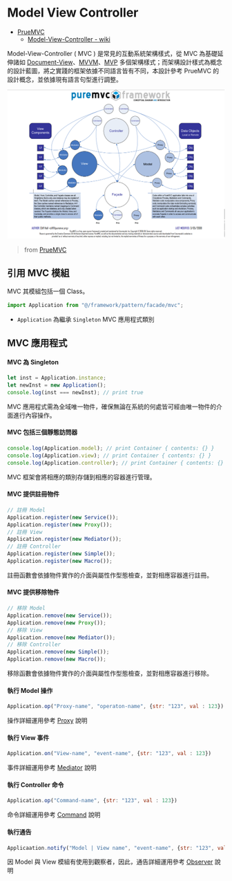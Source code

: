 # Model View Controller

+ [PrueMVC](https://puremvc.org/)
    - [Model-View-Controller - wiki](https://zh.wikipedia.org/zh-tw/MVC)

Model-View-Controller ( MVC ) 是常見的互動系統架構樣式，從 MVC 為基礎延伸諸如 [Document-View](https://learn.microsoft.com/en-us/cpp/mfc/document-view-architecture?view=msvc-170)、[MVVM](https://en.wikipedia.org/wiki/Model%E2%80%93view%E2%80%93viewmodel)、[MVP](https://en.wikipedia.org/wiki/Model%E2%80%93view%E2%80%93presenter) 多個架構樣式；而架構設計樣式為概念的設計藍圖，將之實踐的框架依據不同語言皆有不同，本設計參考 PrueMVC 的設計概念，並依據現有語言句型進行調整。

![](./concept.png)
> from [PrueMVC](https://puremvc.org/)

## 引用 MVC 模組

MVC 其模組包括一個 Class。

```js
import Application from "@/framework/pattern/facade/mvc";
```

+ ```Application``` 為繼承 ```Singleton``` MVC 應用程式類別

## MVC 應用程式

#### MVC 為 Singleton

```js
let inst = Application.instance;
let newInst = new Application();
console.log(inst === newInst); // print true
```

MVC 應用程式需為全域唯一物件，確保無論在系統的何處皆可經由唯一物件的介面進行內容操作。

#### MVC 包括三個靜態訪問器

```js
console.log(Application.model); // print Container { contents: {} }
console.log(Application.view); // print Container { contents: {} }
console.log(Application.controller); // print Container { contents: {} }
```

MVC 框架會將相應的類別存儲到相應的容器進行管理。

#### MVC 提供註冊物件

```js
// 註冊 Model
Application.register(new Service());
Application.register(new Proxy());
// 註冊 View
Application.register(new Mediator());
// 註冊 Controller
Application.register(new Simple());
Application.register(new Macro());
```

註冊函數會依據物件實作的介面與屬性作型態檢查，並對相應容器進行註冊。

#### MVC 提供移除物件

```js
// 移除 Model
Application.remove(new Service());
Application.remove(new Proxy());
// 移除 View
Application.remove(new Mediator());
// 移除 Controller
Application.remove(new Simple());
Application.remove(new Macro());
```

移除函數會依據物件實作的介面與屬性作型態檢查，並對相應容器進行移除。

#### 執行 Model 操作

```js
Application.op("Proxy-name", "operaton-name", {str: "123", val : 123})
```

操作詳細運用參考 [Proxy](../../proxy) 說明

#### 執行 View 事件

```js
Application.on("View-name", "event-name", {str: "123", val : 123})
```

事件詳細運用參考 [Mediator](../../mediator) 說明

#### 執行 Controller 命令

```js
Application.op("Command-name", {str: "123", val : 123})
```

命令詳細運用參考 [Command](../../command) 說明

#### 執行通告

```js
Applicaation.notify("Model | View name", "event-name", {str: "123", val : 123})
```

因 Model 與 View 模組有使用到觀察者，因此，通告詳細運用參考 [Observer](../../observer) 說明
